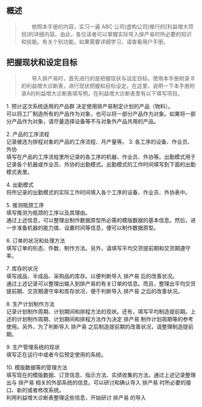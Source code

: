 <h2>概述</h2>

> &emsp;&emsp;依照本手册的内容，实习一遍 ABC 公司(虚构公司)推行的[利益增大项目]的详细内容。由此，各位读者可以掌握实际导入排产易时所必要的知识和技能。有关个别功能，如果需要详细学习，请查看用户手册。

## 把握现状和设定目标 

> &emsp;&emsp;导入排产易时，首先进行的是把握现状与设定目标。使用本手册附录 B 的利益增大诊断表，进行现状把握和目标设定。在这里，说明一下本手册附录A的利益增大诊断表填写例。在利益增大诊断表里有以下填写项目。

1\. 预计这次系统适用的产品群  决定使用排产易制定计划的产品（物料）。  
可以将工厂制造所有的产品作为对象，也可以将一部分产品作为对象。如果将一部分产品作为对象，请尽量选择设备等不与对象外产品共用的产品。

2\. 产品的工序流程  
记录被选为排程对象的产品的工序流程、月产量等。
3\. 各工序的设备、作业员、外协  
填写在产品的工序流程里所记录的各工序的机器、作业员、外协等。出勤模式用于记录各个机器或作业员、外协的出勤模式。出勤模式的工作时间填写到下面的出勤模式表里。  

4\. 出勤模式  
将所记录的出勤模式的实际工作时间填入各个工序的设备、作业员、外协表中。  

5\. 推测瓶颈工序  
填写推测为瓶颈的工序以及其理由。  
通过上述信息，可以整理出制作数据原型所必需的模版数据的基本信息。然后，进一步准备机器的能力值、设置时间等信息，便可以制作数据原型。  

6\. 订单的状况和处理方法  
填写订单的形态、件数、制作方法。另外，请填写平均交货提前期和交货期遵守率。  

7\. 库存的状况  
填写成品、半成品、采购品的库存。以便判断导入 排产易 后的改善状况。  
通过上述记录可以整理出输入到排产易的有关订单的信息。而且，整理出平均交货提前期、交货期遵守率和库存状况，便于判断导入 排产易 之后的改善状况。  

8\. 生产计划制作方法  
记录计划制作周期、计划期间和排程方法的现状。还有，填写平均制造提前期。上述的计划制作周期、计划期间和排程方法作为决定 排产易 制作计划周期等的参考使用。另外，为了判断导入 排产易 之后制造提前期的改善状况，请整理制造提前期。  

9\. 生产管理系统的现状  
填写正在运行中或者今后预定使用的系统。  

10\. 模版数据等的管理方法  
填写现在的模版数据、订货信息、指示方法、实绩收集的方法。通过上述记录整理出与 排产易 相关的外部系统的信息。可以研讨和确认导入 排产易 时所必要的接口、新的或者修改系统。  
利用利益增大诊断表整理这些信息，开始研讨 排产易 的导入  
